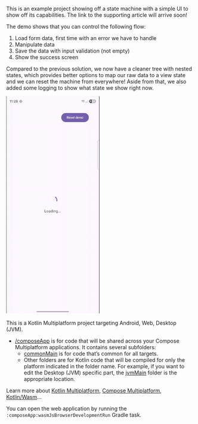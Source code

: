This is an example project showing off a state machine with a simple UI to show off its capabilities.
The link to the supporting article will arrive soon!

The demo shows that you can control the following flow:

1. Load form data, first time with an error we have to handle
2. Manipulate data
3. Save the data with input validation (not empty)
4. Show the success screen

Compared to the previous solution, we now have a cleaner tree with nested states, which provides better options to map
our raw data to a view state and we can reset the machine from everywhere! Aside from that, we also added some logging
to show what state we show right now.

<img src="docs/demo_with_nested_states-ezgif.gif" width="250"/>

This is a Kotlin Multiplatform project targeting Android, Web, Desktop (JVM).

* [/composeApp](./composeApp/src) is for code that will be shared across your Compose Multiplatform applications.
  It contains several subfolders:
  - [commonMain](./composeApp/src/commonMain/kotlin) is for code that’s common for all targets.
  - Other folders are for Kotlin code that will be compiled for only the platform indicated in the folder name.
    For example, if you want to edit the Desktop (JVM) specific part, the [jvmMain](./composeApp/src/jvmMain/kotlin)
    folder is the appropriate location.

Learn more about [Kotlin Multiplatform](https://www.jetbrains.com/help/kotlin-multiplatform-dev/get-started.html),
[Compose Multiplatform](https://github.com/JetBrains/compose-multiplatform/#compose-multiplatform),
[Kotlin/Wasm](https://kotl.in/wasm/)…

You can open the web application by running the `:composeApp:wasmJsBrowserDevelopmentRun` Gradle task.
